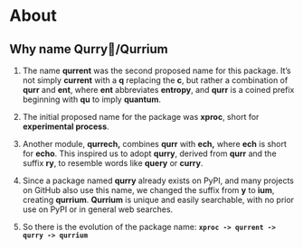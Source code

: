 # About

## Why name Qurry🍛/Qurrium

1. The name **qurrent** was the second proposed name for this package.
   It’s not simply **current** with a **q** replacing the **c**,
   but rather a combination of **qurr** and **ent**, where **ent** abbreviates **entropy**,
   and **qurr** is a coined prefix beginning with **qu** to imply **quantum**.

2. The initial proposed name for the package was **xproc**, short for **experimental process**.

3. Another module, **qurrech,** combines **qurr** with **ech,** where **ech** is short for **echo**.
   This inspired us to adopt **qurry**, derived from **qurr** and the suffix **ry**,
   to resemble words like **query** or **curry**.

4. Since a package named **qurry** already exists on PyPI,
   and many projects on GitHub also use this name,
   we changed the suffix from **y** to **ium**, creating **qurrium**.
   **Qurrium** is unique and easily searchable,
   with no prior use on PyPI or in general web searches.

5. So there is the evolution of the package name:
   **`xproc -> qurrent -> qurry -> qurrium`**
